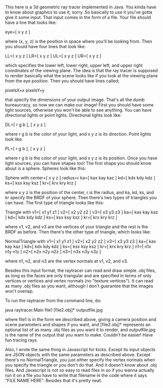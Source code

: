This here is a 3d geometric ray tracer implemented in Java. You kinda have to know about graphics to use it, sorry. So basically to use it you've gotta give it some input. That input comes in the form of a file. Your file should have a line that looks like:

eye=[ x y z ]

where (x, y, z) is the position in space where you'll be looking from. Then you should have four lines that look like:

LL=[ x y z ]
LR=[ x y z ]
UL=[ x y z ]
UR=[ x y z ]

which specifies the lower left, lower right, upper left, and upper right coordinates of the viewing plane. The idea is that the ray tracer is supposed to render basically what the scene looks like if you look at the viewing plane from the eye position. Then you should have lines called;

pixelsX=x
pixelsY=y

that specify the dimensions of your output image. That's all the dumb bureaucracy, so now we can make our image! First you should have some light sources, otherwise you won't be able to see anything. You can have directional lights or point lights. Directional lights look like:

DL=[ r g b ], [ x y z ]

where r g b is the color of your light, and x y z is its direction. Point lights look like:

PL=[ r g b ], [ x y z ]

where r g b is the color of your light, and x y z is its position. Once you have light sources, you can have shapes too! The first shape you should know about is a sphere. Spheres look like this:

Sphere with center=[ x y z ] radius=r
ka=[ kax kay kaz ]
kd=[ kdx kdy kdz ]
ks=[ ksx ksy ksz ]
kr=[ krx kry krz ]

where x y z is the position of the center, r is the radius, and ka, kd, ks, and kr specify the BRDF of your sphere. Then there's two types of triangles you can have. The first type of triangle looks like this: 

Triangle with v1=[  x1  y1  z1 ] v2=[  x2 y2 z2 ] v3=[ x3 y3 z3 ]
ka=[ kax kay kaz ]
kd=[ kdx kdy kdz ]
ks=[ ksx ksy ksz ]
kr=[ krx kry krz ]

where v1, v2, and v3 are the vertices of your triangle and the rest is the BRDF as before. Then there's the other type of triangle, which looks like:

NormalTriangle with v1=[  x1  y1  z1 ] v2=[  x2 y2 z2 ] v3=[ x3 y3 z3 ]
ka=[ kax kay kaz ]
kd=[ kdx kdy kdz ]
ks=[ ksx ksy ksz ]
kr=[ krx kry krz ]
n1=[ n1x n1y n1z ] n2=[ n2x n2y n2z ] n3=[ n3x n3y n3z ]

where n1, n2, and n3 are the vertex normals at v1, v2, and v3. 

Besides this input format, the raytracer can read and draw simple .obj files, as long as the faces are only triangular and are specified in terms of only vertices or vertices and vertex normals (no "texture vertices"). It can read as many .obj files as you want, although I don't guarantee that the images won't overlap. 

To run the raytracer from the command line, do:

java raytracer.Main file1 [file2.obj]* outputfile.jpg

where file1 is in the form we described above, giving a camera position and scene parameters and shapes if you want, and [file2.obj]* represents an optional list of as many .obj files as you want it to render, and outputfile.jpg is the name of the output that you want to make. Couldn't be easier! Have fun tracing rays.

Also, I wrote the same thing in Javascript for kicks. Except its input objects are JSON objects with the same parameters as described above. Except there's no NormalTriangle, you just either specify the vertex normals when you specify the triangle or you don't do that. And it doesn't know about .obj files. And Javascript is not so easy to read files in so if you wanna actually run it on a file you have to write that filename in the code where it says "FILE NAME HERE". Besides that it's pretty neat. 